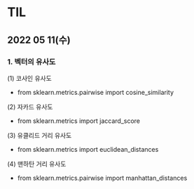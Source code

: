 # TIL



## 2022 05 11(수)


### 1. 벡터의 유사도

(1) 코사인 유사도
* from sklearn.metrics.pairwise import cosine_similarity

(2) 자카드 유사도
* from sklearn.metrics import jaccard_score

(3) 유클리드 거리 유사도
* from sklearn.metrics import euclidean_distances

(4) 맨하탄 거리 유사도
* from sklearn.metrics.pairwise import manhattan_distances

